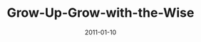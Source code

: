 ---
layout: music 
title: "Grow-Up-Grow-with-the-Wise"
series: "Grow Up"
date: 2011-01-10 
description: "Chuck Mingo talks about growing through intentional community."
audio: "http://s3.amazonaws.com/crossroadsaudiomessages/growup02.mp3"
audio-duration: "39:29"
src: "http://www.crossroads.net/players/media/mediumHz/GrowUp_190x110.jpg"
---